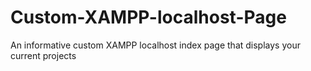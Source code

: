 # Custom-XAMPP-localhost-Page
An informative custom XAMPP localhost index page that displays your current projects
